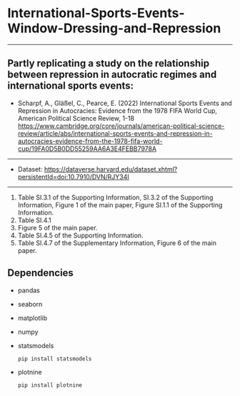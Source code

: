 # International-Sports-Events-Window-Dressing-and-Repression
---

Partly replicating a study on the relationship between repression in autocratic regimes and international sports events:
---


* Scharpf, A., Gläßel, C., Pearce, E. (2022) International Sports Events and Repression in Autocracies: Evidence from the 1978 FIFA World Cup, American Political Science Review, 1-18 https://www.cambridge.org/core/journals/american-political-science-review/article/abs/international-sports-events-and-repression-in-autocracies-evidence-from-the-1978-fifa-world-cup/19FA0D5B0DD55259AA6A3E4FEBB7978A

---


* Dataset: https://dataverse.harvard.edu/dataset.xhtml?persistentId=doi:10.7910/DVN/RJY34I

---

1) Table SI.3.1 of the Supporting Information, SI.3.2 of the Supporting Information, Figure 1 of the main paper, Figure SI.1.1 of the Supporting Information.
2) Table SI.4.1
3) Figure 5 of the main paper.
4) Table SI.4.5 of the Supporting Information.
5) Table SI.4.7 of the Supplementary Information, Figure 6 of the main paper.

## Dependencies

* pandas


* seaborn


* matplotlib


* numpy


* statsmodels
  ```sh
  pip install statsmodels
  ```
  
  
* plotnine
  ```sh
  pip install plotnine
  ```
